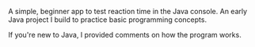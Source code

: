 A simple, beginner app to test reaction time in the Java console.  An early Java project I build to practice basic programming concepts.

If you're new to Java, I provided comments on how the program works.
